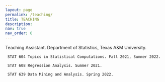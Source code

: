 ```yaml
---
layout: page
permalink: /teaching/
title: TEACHING
description:
nav: true
nav_order: 6
---
```


Teaching Assistant. Department of Statistics, Texas A&M University.

     STAT 604 Topics in Statistical Computations. Fall 2021, Summer 2022.

     STAT 608 Regression Analysis. Summer 2021.

     STAT 639 Data Mining and Analysis. Spring 2022.
